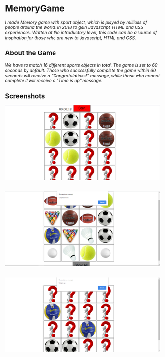 # MemoryGame
*I made Memory game with sport object, which is played by millions of people around the world, in 2018 to gain Javascript, HTML and CSS experiences. Written at the introductory level, this code can be a source of inspiration for those who are new to Javascript, HTML and CSS.*

## About the Game
*We have to match 16 different sports objects in total. The game is set to 60 seconds by default. Those who successfully complete the game within 60 seconds will receive a "Congratulations!" message, while those who cannot complete it will receive a "Time is up" message.*

## Screenshots
![Screenshot_1](https://github.com/eroldmrclk/MemoryGame/blob/master/images/Screenshot_1.png)
<br>
<br>
<br>
![Screenshot_2](https://github.com/eroldmrclk/MemoryGame/blob/master/images/Screenshot_2.png)
<br>
<br>
<br>
![Screenshot_3](https://github.com/eroldmrclk/MemoryGame/blob/master/images/Screenshot_3.png)
